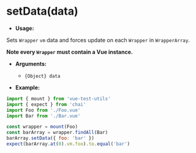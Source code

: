 # setData(data)

- **Usage:**

Sets `Wrapper` `vm` data and forces update on each `Wrapper` in `WrapperArray`.

**Note every `Wrapper` must contain a Vue instance.**

- **Arguments:**
  - `{Object} data`

- **Example:**

```js
import { mount } from 'vue-test-utils'
import { expect } from 'chai'
import Foo from './Foo.vue'
import Bar from './Bar.vue'

const wrapper = mount(Foo)
const barArray = wrapper.findAll(Bar)
barArray.setData({ foo: 'bar' })
expect(barArray.at(0).vm.foo).to.equal('bar')
```